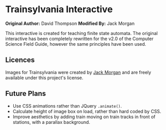 # Trainsylvania Interactive

**Original Author:** David Thompson
**Modified By:** Jack Morgan

This interactive is created for teaching finite state automata.
The original interactive has been completely rewritten for the v2.0 of the Computer Science Field Guide, however the same principles have been used.

## Licences

Images for Trainsylvania were created by [Jack Morgan](mailto:jack.morgan@canterbury.ac.nz) and are freely available under this project's license.

## Future Plans

- Use CSS animations rather than JQuery `.animate()`.
- Calculate height of image box on load, rather than hard coded by CSS.
- Improve aesthetics by adding train moving on train tracks in front of stations, with a parallax background.
